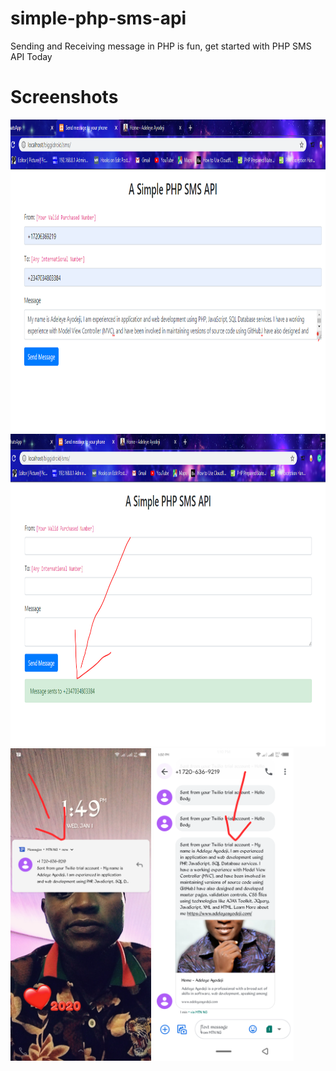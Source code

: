 # simple-php-sms-api
Sending and Receiving message in PHP is fun, get started with PHP SMS API Today  

# Screenshots

<img src="https://github.com/adeleyeayodeji/simple-php-sms-api/blob/master/screenshots/Capture.PNG?raw=true" height="500"/>

<img src="https://github.com/adeleyeayodeji/simple-php-sms-api/blob/master/screenshots/second.PNG?raw=true" height="500"/>

<img src="https://github.com/adeleyeayodeji/simple-php-sms-api/blob/master/screenshots/Screenshot_20200101-134952.png?raw=true" height="500"/>

<img src="https://github.com/adeleyeayodeji/simple-php-sms-api/blob/master/screenshots/Screenshot_20200101-135026.png?raw=true" height="500"/>

